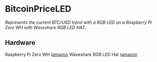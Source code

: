 # BitcoinPriceLED
 
*Represents the current BTC/USD trend with a RGB LED on a Raspberry Pi Zero WH with Waveshare RGB LED HAT.*

## Hardware

Raspberry Pi Zero WH ([amazon](https://www.amazon.de/Raspberry-Pi-Zero-WH/dp/B07BHMRTTY)
Waveshare RGB LED Hat ([amazon](https://www.amazon.de/Waveshare-RGB-LED-HAT-Expansion/dp/B06ZYLC1BJ)
